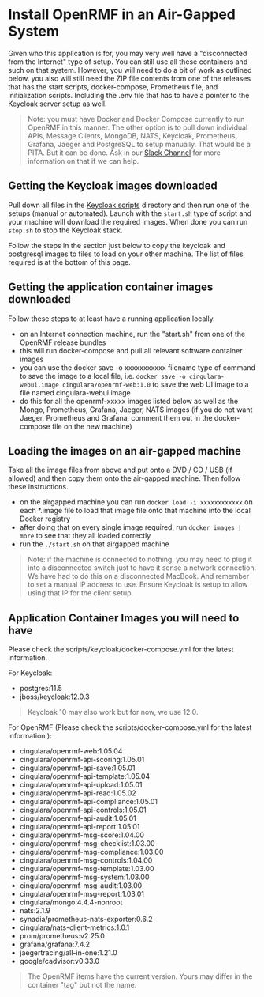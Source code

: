 # Install OpenRMF in an Air-Gapped System

Given who this application is for, you may very well have a "disconnected from the Internet" type of setup. You can still use all these containers and such on that system. However, you will need to do a bit of work as outlined below. you also will still need the ZIP file contents from one of the releases that has the start scripts, docker-compose, Prometheus file, and initialization scripts. Including the .env file that has to have a pointer to the Keycloak server setup as well. 

> Note: you must have Docker and Docker Compose currently to run OpenRMF in this manner. The other option is to pull down individual APIs, Message Clients, MongoDB, NATS, Keycloak, Prometheus, Grafana, Jaeger and PostgreSQL to setup manually. That would be a PITA. But it can be done. Ask in our [Slack Channel](https://join.slack.com/t/openrmftool/shared_invite/zt-ck8lqld0-8LD7k66mzj7WsIno9YFrMg) for more information on that if we can help. 

## Getting the Keycloak images downloaded
Pull down all files in the [Keycloak scripts](scripts/keycloak/) directory and then run one of the setups (manual or automated). Launch with the `start.sh` type of script and your machine will download the required images. When done you can run `stop.sh` to stop the Keycloak stack. 

Follow the steps in the section just below to copy the keycloak and postgresql images to files to load on your other machine. The list of files required is at the bottom of this page. 

## Getting the application container images downloaded
Follow these steps to at least have a running application locally. 

* on an Internet connection machine, run the "start.sh" from one of the OpenRMF release bundles
* this will run docker-compose and pull all relevant software container images
* you can use the docker save -o xxxxxxxxxxx filename type of command to save the image to a local file, i.e. `docker save -o cingulara-webui.image cingulara/openrmf-web:1.0` to save the web UI image to a file named cingulara-webui.image
* do this for all the openrmf-xxxxx images listed below as well as the Mongo, Prometheus, Grafana, Jaeger, NATS images (if you do not want Jaeger, Prometheus and Grafana, comment them out in the docker-compose file on the new machine)

## Loading the images on an air-gapped machine
Take all the image files from above and put onto a DVD / CD / USB (if allowed) and then copy them onto the air-gapped machine. Then follow these instructions. 

* on the airgapped machine you can run `docker load -i xxxxxxxxxxxx` on each *.image file to load that image file onto that machine into the local Docker registry
* after doing that on every single image required, run `docker images | more` to see that they all loaded correctly
* run the `./start.sh` on that airgapped machine

> Note: if the machine is connected to nothing, you may need to plug it into a disconnected switch just to have it sense a network connection. We have had to do this on a disconnected MacBook. And remember to set a manual IP address to use. Ensure Keycloak is setup to allow using that IP for the client setup. 

## Application Container Images you will need to have
Please check the scripts/keycloak/docker-compose.yml for the latest information.

For Keycloak:
* postgres:11.5
* jboss/keycloak:12.0.3

> Keycloak 10 may also work but for now, we use 12.0. 

For OpenRMF (Please check the scripts/docker-compose.yml for the latest information.):
* cingulara/openrmf-web:1.05.04
* cingulara/openrmf-api-scoring:1.05.01
* cingulara/openrmf-api-save:1.05.01
* cingulara/openrmf-api-template:1.05.04
* cingulara/openrmf-api-upload:1.05.01
* cingulara/openrmf-api-read:1.05.02
* cingulara/openrmf-api-compliance:1.05.01
* cingulara/openrmf-api-controls:1.05.01
* cingulara/openrmf-api-audit:1.05.01
* cingulara/openrmf-api-report:1.05.01
* cingulara/openrmf-msg-score:1.04.00
* cingulara/openrmf-msg-checklist:1.03.00
* cingulara/openrmf-msg-compliance:1.03.00
* cingulara/openrmf-msg-controls:1.04.00
* cingulara/openrmf-msg-template:1.03.00
* cingulara/openrmf-msg-system:1.03.00
* cingulara/openrmf-msg-audit:1.03.00
* cingulara/openrmf-msg-report:1.03.01
* cingulara/mongo:4.4.4-nonroot
* nats:2.1.9
* synadia/prometheus-nats-exporter:0.6.2
* cingulara/nats-client-metrics:1.0.1
* prom/prometheus:v2.25.0
* grafana/grafana:7.4.2
* jaegertracing/all-in-one:1.21.0
* google/cadvisor:v0.33.0

> The OpenRMF items have the current version. Yours may differ in the container "tag" but not the name. 